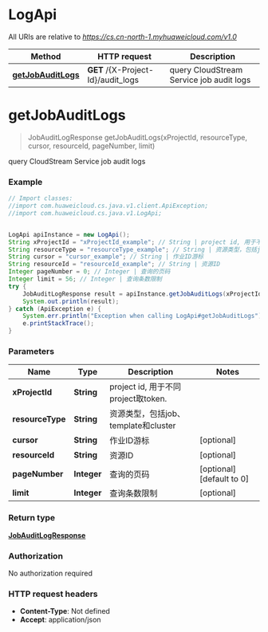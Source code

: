 # LogApi

All URIs are relative to *https://cs.cn-north-1.myhuaweicloud.com/v1.0*

Method | HTTP request | Description
------------- | ------------- | -------------
[**getJobAuditLogs**](LogApi.md#getJobAuditLogs) | **GET** /{X-Project-Id}/audit_logs | query CloudStream Service job audit logs


<a name="getJobAuditLogs"></a>
# **getJobAuditLogs**
> JobAuditLogResponse getJobAuditLogs(xProjectId, resourceType, cursor, resourceId, pageNumber, limit)

query CloudStream Service job audit logs

### Example
```java
// Import classes:
//import com.huaweicloud.cs.java.v1.client.ApiException;
//import com.huaweicloud.cs.java.v1.LogApi;


LogApi apiInstance = new LogApi();
String xProjectId = "xProjectId_example"; // String | project id, 用于不同project取token.
String resourceType = "resourceType_example"; // String | 资源类型，包括job、template和cluster
String cursor = "cursor_example"; // String | 作业ID游标
String resourceId = "resourceId_example"; // String | 资源ID
Integer pageNumber = 0; // Integer | 查询的页码
Integer limit = 56; // Integer | 查询条数限制
try {
    JobAuditLogResponse result = apiInstance.getJobAuditLogs(xProjectId, resourceType, cursor, resourceId, pageNumber, limit);
    System.out.println(result);
} catch (ApiException e) {
    System.err.println("Exception when calling LogApi#getJobAuditLogs");
    e.printStackTrace();
}
```

### Parameters

Name | Type | Description  | Notes
------------- | ------------- | ------------- | -------------
 **xProjectId** | **String**| project id, 用于不同project取token. |
 **resourceType** | **String**| 资源类型，包括job、template和cluster |
 **cursor** | **String**| 作业ID游标 | [optional]
 **resourceId** | **String**| 资源ID | [optional]
 **pageNumber** | **Integer**| 查询的页码 | [optional] [default to 0]
 **limit** | **Integer**| 查询条数限制 | [optional]

### Return type

[**JobAuditLogResponse**](JobAuditLogResponse.md)

### Authorization

No authorization required

### HTTP request headers

 - **Content-Type**: Not defined
 - **Accept**: application/json


